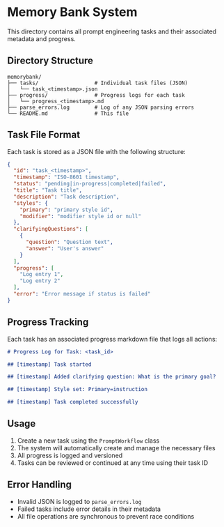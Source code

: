 # Memory Bank System

This directory contains all prompt engineering tasks and their associated metadata and progress.

## Directory Structure

```
memorybank/
├── tasks/                  # Individual task files (JSON)
│   └── task_<timestamp>.json
├── progress/               # Progress logs for each task
│   └── progress_<timestamp>.md
├── parse_errors.log        # Log of any JSON parsing errors
└── README.md               # This file
```

## Task File Format

Each task is stored as a JSON file with the following structure:

```json
{
  "id": "task_<timestamp>",
  "timestamp": "ISO-8601 timestamp",
  "status": "pending|in-progress|completed|failed",
  "title": "Task title",
  "description": "Task description",
  "styles": {
    "primary": "primary style id",
    "modifier": "modifier style id or null"
  },
  "clarifyingQuestions": [
    {
      "question": "Question text",
      "answer": "User's answer"
    }
  ],
  "progress": [
    "Log entry 1",
    "Log entry 2"
  ],
  "error": "Error message if status is failed"
}
```

## Progress Tracking

Each task has an associated progress markdown file that logs all actions:

```markdown
# Progress Log for Task: <task_id>

## [timestamp] Task started

## [timestamp] Added clarifying question: What is the primary goal?

## [timestamp] Style set: Primary=instruction

## [timestamp] Task completed successfully
```

## Usage

1. Create a new task using the `PromptWorkflow` class
2. The system will automatically create and manage the necessary files
3. All progress is logged and versioned
4. Tasks can be reviewed or continued at any time using their task ID

## Error Handling

- Invalid JSON is logged to `parse_errors.log`
- Failed tasks include error details in their metadata
- All file operations are synchronous to prevent race conditions
